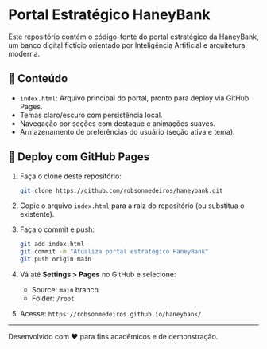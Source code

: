 # Portal Estratégico HaneyBank

Este repositório contém o código-fonte do portal estratégico da HaneyBank, um banco digital fictício orientado por Inteligência Artificial e arquitetura moderna.

## 📄 Conteúdo

- `index.html`: Arquivo principal do portal, pronto para deploy via GitHub Pages.
- Temas claro/escuro com persistência local.
- Navegação por seções com destaque e animações suaves.
- Armazenamento de preferências do usuário (seção ativa e tema).

## 🚀 Deploy com GitHub Pages

1. Faça o clone deste repositório:
   ```bash
   git clone https://github.com/robsonmedeiros/haneybank.git
   ```

2. Copie o arquivo `index.html` para a raiz do repositório (ou substitua o existente).

3. Faça o commit e push:
   ```bash
   git add index.html
   git commit -m "Atualiza portal estratégico HaneyBank"
   git push origin main
   ```

4. Vá até **Settings > Pages** no GitHub e selecione:
   - Source: `main` branch
   - Folder: `/root`

5. Acesse: `https://robsonmedeiros.github.io/haneybank/`

---

Desenvolvido com ❤️ para fins acadêmicos e de demonstração.

